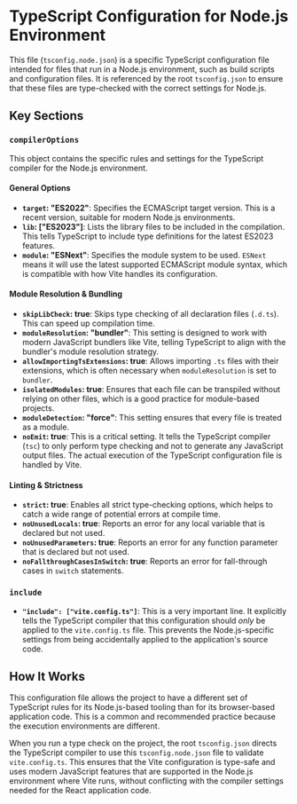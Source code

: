 # TypeScript Configuration for Node.js Environment

This file (`tsconfig.node.json`) is a specific TypeScript configuration file intended for files that run in a Node.js environment, such as build scripts and configuration files. It is referenced by the root `tsconfig.json` to ensure that these files are type-checked with the correct settings for Node.js.

## Key Sections

### `compilerOptions`

This object contains the specific rules and settings for the TypeScript compiler for the Node.js environment.

#### General Options
- **`target`: "ES2022"**: Specifies the ECMAScript target version. This is a recent version, suitable for modern Node.js environments.
- **`lib`: ["ES2023"]**: Lists the library files to be included in the compilation. This tells TypeScript to include type definitions for the latest ES2023 features.
- **`module`: "ESNext"**: Specifies the module system to be used. `ESNext` means it will use the latest supported ECMAScript module syntax, which is compatible with how Vite handles its configuration.

#### Module Resolution & Bundling
- **`skipLibCheck`: true**: Skips type checking of all declaration files (`.d.ts`). This can speed up compilation time.
- **`moduleResolution`: "bundler"**: This setting is designed to work with modern JavaScript bundlers like Vite, telling TypeScript to align with the bundler's module resolution strategy.
- **`allowImportingTsExtensions`: true**: Allows importing `.ts` files with their extensions, which is often necessary when `moduleResolution` is set to `bundler`.
- **`isolatedModules`: true**: Ensures that each file can be transpiled without relying on other files, which is a good practice for module-based projects.
- **`moduleDetection`: "force"**: This setting ensures that every file is treated as a module.
- **`noEmit`: true**: This is a critical setting. It tells the TypeScript compiler (`tsc`) to only perform type checking and not to generate any JavaScript output files. The actual execution of the TypeScript configuration file is handled by Vite.

#### Linting & Strictness
- **`strict`: true**: Enables all strict type-checking options, which helps to catch a wide range of potential errors at compile time.
- **`noUnusedLocals`: true**: Reports an error for any local variable that is declared but not used.
- **`noUnusedParameters`: true**: Reports an error for any function parameter that is declared but not used.
- **`noFallthroughCasesInSwitch`: true**: Reports an error for fall-through cases in `switch` statements.

### `include`

- **`"include": ["vite.config.ts"]`**: This is a very important line. It explicitly tells the TypeScript compiler that this configuration should *only* be applied to the `vite.config.ts` file. This prevents the Node.js-specific settings from being accidentally applied to the application's source code.

## How It Works

This configuration file allows the project to have a different set of TypeScript rules for its Node.js-based tooling than for its browser-based application code. This is a common and recommended practice because the execution environments are different.

When you run a type check on the project, the root `tsconfig.json` directs the TypeScript compiler to use this `tsconfig.node.json` file to validate `vite.config.ts`. This ensures that the Vite configuration is type-safe and uses modern JavaScript features that are supported in the Node.js environment where Vite runs, without conflicting with the compiler settings needed for the React application code.
